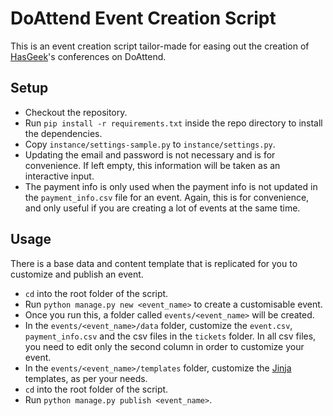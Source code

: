 # DoAttend Event Creation Script
This is an event creation script tailor-made for easing out the creation of [HasGeek](https://hasgeek.com)'s conferences on DoAttend.

## Setup
* Checkout the repository.
* Run `pip install -r requirements.txt` inside the repo directory to install the dependencies.
* Copy `instance/settings-sample.py` to `instance/settings.py`.
* Updating the email and password is not necessary and is for convenience. If left empty, this information will be taken as an interactive input.
* The payment info is only used when the payment info is not updated in the `payment_info.csv` file for an event. Again, this is for convenience, and only useful if you are creating a lot of events at the same time.

## Usage
There is a base data and content template that is replicated for you to customize and publish an event.

* `cd` into the root folder of the script.
* Run `python manage.py new <event_name>` to create a customisable event.
* Once you run this, a folder called `events/<event_name>` will be created.
* In the `events/<event_name>/data` folder, customize the `event.csv`, `payment_info.csv` and the csv files in the `tickets` folder. In all csv files, you need to edit only the second column in order to customize your event.
* In the `events/<event_name>/templates` folder, customize the [Jinja](http://jinja.pocoo.org/docs/) templates, as per your needs.
* `cd` into the root folder of the script.
* Run `python manage.py publish <event_name>`.